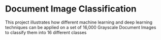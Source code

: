  <h1> Document Image Classification </h1>
<p>This project illustrates how different machine learning and deep learning techniques can be applied on a set of 16,000 Grayscale Document Images to classify them into 16 different classes</p>
